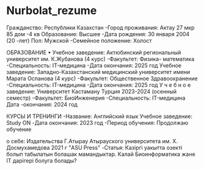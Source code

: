 # Nurbolat_rezume
Гражданство: Республики Казахстан
-Город проживания: Актау 27 мкр 85 дом -4 кв Образование: Высшее
-Дата рождения: 30 января 2004 (20 -лет) Пол: Мужской
-Семейное положение: Холост

ОБРАЗОВАНИЕ
• Учебное заведение: Актюбинский региональный университет им. К.Жубанова (4 курс)
-Факультет: Физика- математика
-Специальность: IT-медицина
-Дата окончания: 2025 год
Учебное заведение: Западно-Казахстанский
медицинский университет имени Марата Оспанова (4 курс)
-Факультет: Общественное Здравоохранение 
-Специальность: IT-медицина
-Дата окончания: 2025 год
У ч е б н о е заведение: Университет Кастаману Турция 2023-2024 (осенный семестр)
-Факультет: БиоИнженерия -Специальность: IT-медицина Дата -окончания: 2024 год

КУРСЫ И ТРЕНИНГИ
-Название: Английский язык Учебное заведение: Study ON
-Дата окончания: 2023 год
-Период обучения: Продолжаю обучение

 о себе: Издательства Г.Атырау 
 Атырауского университета им. Х.
Досмухамедова 2021 г "ASU Press" -Статья: Казіргі уакытта озекті болып табылатын болашак
мамандыктар. Калай Биоинформатика жане IT
дарігері болуга болады?
